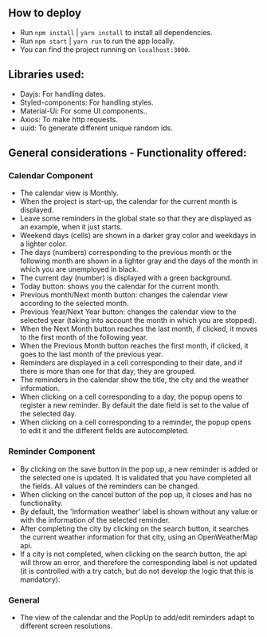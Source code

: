 ## How to deploy

- Run `npm install` | `yarn install` to install all dependencies.
- Run `npm start` | `yarn run` to run the app locally.
- You can find the project running on `localhost:3000`.

## Libraries used:

- Dayjs: For handling dates.
- Styled-components: For handling styles.
- Material-Ui: For some UI components..
- Axios: To make http requests.
- uuid: To generate different unique random ids.

## General considerations - Functionality offered:

### Calendar Component

- The calendar view is Monthly.
- When the project is start-up, the calendar for the current month is displayed.
- Leave some reminders in the global state so that they are displayed as an example, when it just starts.
- Weekend days (cells) are shown in a darker gray color and weekdays in a lighter color.
- The days (numbers) corresponding to the previous month or the following month are shown in a lighter gray and the days of the month in which you are unemployed in black.
- The current day (number) is displayed with a green background.
- Today button: shows you the calendar for the current month.
- Previous month/Next month button: changes the calendar view according to the selected month.
- Previous Year/Next Year button: changes the calendar view to the selected year (taking into account the month in which you are stopped).
- When the Next Month button reaches the last month, if clicked, it moves to the first month of the following year.
- When the Previous Month button reaches the first month, if clicked, it goes to the last month of the previous year.
- Reminders are displayed in a cell corresponding to their date, and if there is more than one for that day, they are grouped.
- The reminders in the calendar show the title, the city and the weather information.
- When clicking on a cell corresponding to a day, the popup opens to register a new reminder. By default the date field is set to the value of the selected day.
- When clicking on a cell corresponding to a reminder, the popup opens to edit it and the different fields are autocompleted.

### Reminder Component

- By clicking on the save button in the pop up, a new reminder is added or the selected one is updated. It is validated that you have completed all the fields. All values ​​of the reminders can be changed.
- When clicking on the cancel button of the pop up, it closes and has no functionality.
- By default, the 'Information weather' label is shown without any value or with the information of the selected reminder.
- After completing the city by clicking on the search button, it searches the current weather information for that city, using an OpenWeatherMap api.
- If a city is not completed, when clicking on the search button, the api will throw an error, and therefore the corresponding label is not updated (it is controlled with a try catch, but do not develop the logic that this is mandatory).

### General

- The view of the calendar and the PopUp to add/edit reminders adapt to different screen resolutions.
